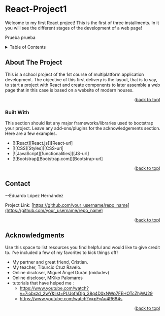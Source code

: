 # React-Project1
Welcome to my first React project! This is the first of three installments. In it you will see the different stages of the development of a web page!

Prueba prueba

<!-- TABLE OF CONTENTS -->
<details>
  <summary>Table of Contents</summary>
  <ol>
    <li>
      <a href="#about-the-project">About The Project</a>
      <ul>
        <li><a href="#built-with">Built With</a></li>
      </ul>
    </li>
    <li><a href="#contact">Contact</a></li>
    <li><a href="#acknowledgments">Acknowledgments</a></li>
  </ol>
</details>

<!-- ABOUT THE PROJECT -->
## About The Project

This is a school project of the 1st course of multiplatform application development. The objective of this first delivery is the layout, that is to say, to start a project with React and create components to later assemble a web page that in this case is based on a website of modern houses.

<p align="right">(<a href="#readme-top">back to top</a>)</p>

### Built With

This section should list any major frameworks/libraries used to bootstrap your project. Leave any add-ons/plugins for the acknowledgements section. Here are a few examples.

* [![React][React.js]][React-url]
* [![CSS][Styles]][CSS-url]
* [![JavaScript][functionalities]][JS-url]
* [![Bootstrap][Bootstrap.com]][Bootstrap-url]

<p align="right">(<a href="#readme-top">back to top</a>)</p>

<!-- CONTACT -->
## Contact

--Eduardo López Hernández

Project Link: [https://github.com/your_username/repo_name](https://github.com/your_username/repo_name)

<p align="right">(<a href="#readme-top">back to top</a>)</p>

<!-- ACKNOWLEDGMENTS -->
## Acknowledgments

Use this space to list resources you find helpful and would like to give credit to. I've included a few of my favorites to kick things off!

*  My partner and great friend, Cristian.
* My teacher, Tiburcio Cruz Ravelo.
* Online discloser, Miguel Ángel Durán (midudev) 
* Online discloser, MKiko Palomares
* tutorials that have helped me :
  - https://www.youtube.com/watch?v=7iobxzd_2wY&list=PLUofhDIg_38q4D0xNWp7FEHOTcZhjWJ29
  - https://www.youtube.com/watch?v=pFyAu4R684s


<p align="right">(<a href="#readme-top">back to top</a>)</p>
